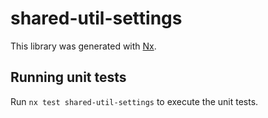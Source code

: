 # shared-util-settings

This library was generated with [Nx](https://nx.dev).

## Running unit tests

Run `nx test shared-util-settings` to execute the unit tests.
